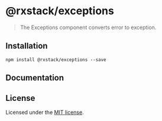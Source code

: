 # @rxstack/exceptions

> The Exceptions component converts error to exception.

## Installation

```
npm install @rxstack/exceptions --save
```

## Documentation

## License

Licensed under the [MIT license](LICENSE).